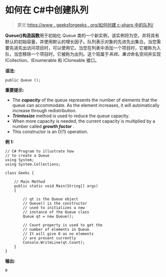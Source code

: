 # 如何在 C#中创建队列

> 原文:[https://www . geeksforgeeks . org/如何创建 c-sharp 中的队列/](https://www.geeksforgeeks.org/how-to-create-a-queue-in-c-sharp/)

**Queue()构造函数**用于初始化 Queue 类的一个新实例，该实例将为空，并将具有默认的初始容量，并使用默认的增长因子。队列表示对象的先进先出集合。当您需要先进先出访问项目时，可以使用它。当您在列表中添加一个项目时，它被称为入队，当您移除一个项目时，它被称为出列。这个班属于*系统。集合*命名空间并实现 ICollection、IEnumerable 和 ICloneable 接口。

**语法:**

```
public Queue ();
```

**重要提示:**

*   The ***capacity*** of the queue represents the number of elements that the queue can accommodate. As the element increases, it will automatically increase through redistribution.
*   ***Trimtosize*** method is used to reduce the queue capacity.
*   When more capacity is needed, the current capacity is multiplied by a number called ***growth factor*** .
*   This constructor is an O(1) operation.

**例 1:**

```
// C# Program to illustrate how
// to create a Queue
using System;
using System.Collections;

class Geeks {

    // Main Method
    public static void Main(String[] args)
    {

        // qt is the Queue object
        // Queue() is the constructor
        // used to initializes a new 
        // instance of the Queue class
        Queue qt = new Queue();

        // Count property is used to get the
        // number of elements in Queue
        // It will give 0 as no elements 
        // are present currently
        Console.WriteLine(qt.Count);
    }
}
```

**输出:**

```
0

```